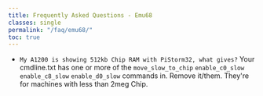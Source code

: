 ```yaml
---
title: Frequently Asked Questions - Emu68
classes: single
permalink: "/faq/emu68/"
toc: true
---
```


- `My A1200 is showing 512kb Chip RAM with PiStorm32, what gives?`
  Your cmdline.txt has one or more of the ``move_slow_to_chip`` ``enable_c0_slow`` ``enable_c8_slow`` ``enable_d0_slow``  commands in. Remove it/them. They're for machines with less than 2meg Chip.
